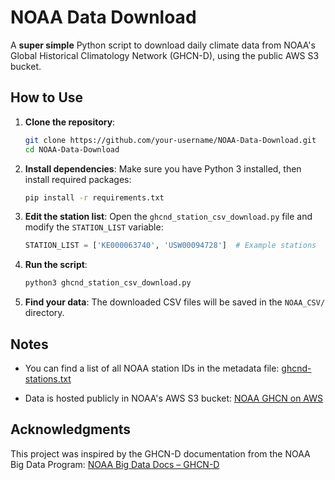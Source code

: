 # NOAA Data Download

A **super simple** Python script to download daily climate data from NOAA's Global Historical Climatology Network (GHCN-D), using the public AWS S3 bucket.

## How to Use

1. **Clone the repository**:

   ```bash
   git clone https://github.com/your-username/NOAA-Data-Download.git
   cd NOAA-Data-Download
   ```

2. **Install dependencies**:
   Make sure you have Python 3 installed, then install required packages:

   ```bash
   pip install -r requirements.txt
   ```

3. **Edit the station list**:
   Open the `ghcnd_station_csv_download.py` file and modify the `STATION_LIST` variable:

   ```python
   STATION_LIST = ['KE000063740', 'USW00094728']  # Example stations
   ```

4. **Run the script**:

   ```bash
   python3 ghcnd_station_csv_download.py
   ```

5. **Find your data**:
   The downloaded CSV files will be saved in the `NOAA_CSV/` directory.

## Notes

* You can find a list of all NOAA station IDs in the metadata file:
  [ghcnd-stations.txt](http://noaa-ghcn-pds.s3.amazonaws.com/ghcnd-stations.txt)

* Data is hosted publicly in NOAA's AWS S3 bucket:
  [NOAA GHCN on AWS](https://registry.opendata.aws/noaa-ghcn/)

## Acknowledgments

This project was inspired by the GHCN-D documentation from the NOAA Big Data Program:
[NOAA Big Data Docs – GHCN-D](https://github.com/NOAA-Big-Data-Program/nodd-data-docs/tree/main/GHCN-D)
